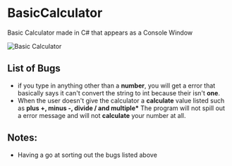 # BasicCalculator
Basic Calculator made in C# that appears as a Console Window

![Basic Calculator](https://i.imgur.com/tuTclqx.png)

## List of Bugs
- if you type in anything other than a **number**, you will get a error that basically says it can't convert the string to int because their isn't **one**.
- When the user doesn't give the calculator a **calculate** value listed such as __plus +, minus -, divide / and multiple*__ The program will not spill out a error message and will not **calculate** your number at all.

## Notes:
- Having a go at sorting out the bugs listed above
